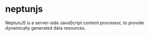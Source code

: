 neptunjs
========

NeptunJS is a server-side JavaScript content processor, to provide dynamically generated data resources.